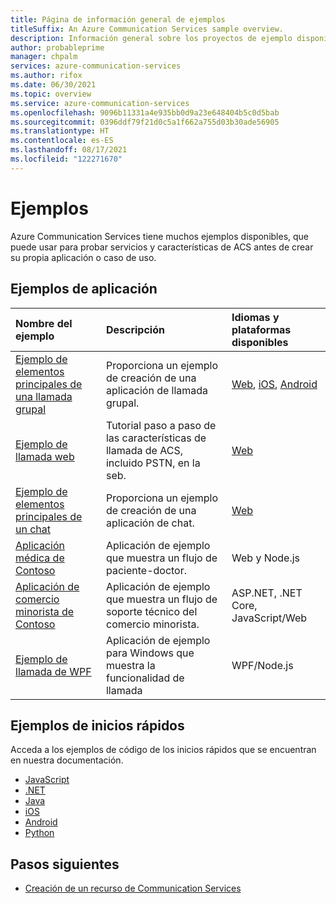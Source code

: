 ```yaml
---
title: Página de información general de ejemplos
titleSuffix: An Azure Communication Services sample overview.
description: Información general sobre los proyectos de ejemplo disponibles para Azure Communication Services.
author: probableprime
manager: chpalm
services: azure-communication-services
ms.author: rifox
ms.date: 06/30/2021
ms.topic: overview
ms.service: azure-communication-services
ms.openlocfilehash: 9096b11331a4e935bb0d9a23e648404b5c0d5bab
ms.sourcegitcommit: 0396ddf79f21d0c5a1f662a755d03b30ade56905
ms.translationtype: HT
ms.contentlocale: es-ES
ms.lasthandoff: 08/17/2021
ms.locfileid: "122271670"
---
```

# <a name="samples"></a>Ejemplos

Azure Communication Services tiene muchos ejemplos disponibles, que puede usar para probar servicios y características de ACS antes de crear su propia aplicación o caso de uso.

## <a name="application-samples"></a>Ejemplos de aplicación

| Nombre del ejemplo                                                                                          | Descripción                                                         | Idiomas y plataformas disponibles      |
| :--------------------------------------------------------------------------------------------------- | :------------------------------------------------------------------ | :--------------------------------- |
| [Ejemplo de elementos principales de una llamada grupal](./calling-hero-sample.md)                                                | Proporciona un ejemplo de creación de una aplicación de llamada grupal.          | [Web](https://github.com/Azure-Samples/communication-services-web-calling-hero), [iOS](https://github.com/Azure-Samples/communication-services-ios-calling-hero), [Android](https://github.com/Azure-Samples/communication-services-android-calling-hero)                           |
| [Ejemplo de llamada web](./web-calling-sample.md)                                                        | Tutorial paso a paso de las características de llamada de ACS, incluido PSTN, en la seb. | [Web](https://github.com/Azure-Samples/communication-services-web-calling-tutorial/)                                |
| [Ejemplo de elementos principales de un chat](./chat-hero-sample.md)                                                            | Proporciona un ejemplo de creación de una aplicación de chat.                   | [Web](https://github.com/Azure-Samples/communication-services-web-chat-hero)                    |
| [Aplicación médica de Contoso](https://github.com/Azure-Samples/communication-services-contoso-med-app)       | Aplicación de ejemplo que muestra un flujo de paciente-doctor.                     | Web y Node.js                      |
| [Aplicación de comercio minorista de Contoso](https://github.com/Azure-Samples/communication-services-contoso-retail-app)     | Aplicación de ejemplo que muestra un flujo de soporte técnico del comercio minorista.                     | ASP.NET, .NET Core, JavaScript/Web |
| [Ejemplo de llamada de WPF](https://github.com/Azure-Samples/communication-services-web-calling-wpf-sample) | Aplicación de ejemplo para Windows que muestra la funcionalidad de llamada          | WPF/Node.js                      |

## <a name="quickstart-samples"></a>Ejemplos de inicios rápidos
Acceda a los ejemplos de código de los inicios rápidos que se encuentran en nuestra documentación.
 - [JavaScript](https://github.com/Azure-Samples/communication-services-javascript-quickstarts/)
 - [.NET](https://github.com/Azure-Samples/communication-services-dotnet-quickstarts/)
 - [Java](https://github.com/Azure-Samples/communication-services-java-quickstarts)
 - [iOS](https://github.com/Azure-Samples/communication-services-ios-quickstarts/)
 - [Android](https://github.com/Azure-Samples/communication-services-android-quickstarts/)
 - [Python](https://github.com/Azure-Samples/communication-services-python-quickstarts/)


## <a name="next-steps"></a>Pasos siguientes

 - [Creación de un recurso de Communication Services](../quickstarts/create-communication-resource.md)
